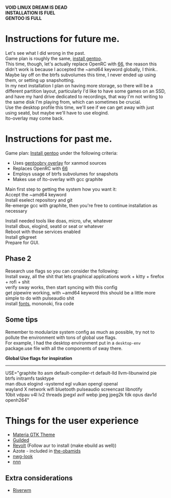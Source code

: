 **VOID LINUX DREAM IS DEAD**\
**INSTALLATION IS FUEL**\
**GENTOO IS FULL**

# Instructions for future me.

Let's see what I did wrong in the past.\
Game plan is roughly the same, [install gentoo](https://wiki.gentoo.org/wiki/Handbook:AMD64/Installation/About).\
This time, though, let's actually replace OpenRC with [66](https://git.obarun.org/gentoo-66/66tools-overlay), the reason this didn't work is because I accepted the ~amd64 keyword globally, I think..\
Maybe lay off on the btrfs subvolumes this time, I never ended up using them, or setting up snapshotting.\
In my next installation I plan on having more storage, so there will be a different partition layout, particularly I'd like to have some games on an SSD, and have my hard drive dedicated to recordings, that way I'm not writing to the same disk I'm playing from, which can sometimes be crucial.\
Use the desktop profile this time, we'll see if we can get away with just using seatd, but maybe we'll have to use elogind.\
lto-overlay may come back.

# Instructions for past me.

Game plan: [Install gentoo](https://wiki.gentoo.org/wiki/Handbook:AMD64/Installation/About) under the following criteria:
* Uses [gentoobry overlay](https://github.com/gentoobr/overlay) for xanmod sources
* Replaces OpenRC with [66](https://framagit.org/gentoo-66/66tools-overlay/-/tree/master)
* Employs usage of btrfs subvolumes for snapshots
* Makes use of lto-overlay with gcc graphite

Main first step to getting the system how you want it:\
Accept the ~amd64 keyword\
Install eselect repository and git\
Re-emerge gcc with graphite, then you're free to continue installation as necessary

Install needed tools like doas, micro, ufw, whatever\
Install dbus, elogind, seatd or seat or whatever\
Reboot with those services enabled\
Install gtkgreet\
Prepare for GUI.

## Phase 2

Research use flags so you can consider the following:\
Install sway, all the shit that lets graphical applications work + kitty + firefox + rofi + shit\
verify sway works, then start syncing with this config\
get pipewire working, with ~amd64 keyword this should be a little more simple to do with pulseaudio shit\
install [fonts](https://github.com/ryanoasis/nerd-fonts), mononoki, fira code

## Some tips
Remember to modularize system config as much as possible, try not to pollute the environment with tons of global use flags.\
For example, I had the desktop environment put in a `desktop-env` package.use file with all the components of sway there.

**Global Use flags for inspiration**
___
USE="graphite lto asm default-compiler-rt default-lld llvm-libunwind pie \
btrfs initramfs tasktype \
man dbus elogind -systemd egl vulkan opengl openal \
wayland X network wifi bluetooth pulseaudio screencast libnotify \
10bit vdpau v4l lv2 threads jpegxl avif webp jpeg jpeg2k fdk opus dav1d openh264"

# Things for the user experience
- [Materia GTK Theme](https://github.com/nana-4/materia-theme/blob/master/INSTALL.md)
- [Guilded](https://www.guilded.gg/)
- [Revolt](https://github.com/revoltchat/desktop) (Follow aur to install (make ebuild as well))
- Azote - included in [the-obamids](https://github.com/The-head-obamid/the-obamids)
- [nwg-look](https://github.com/nwg-piotr/nwg-look)
- [nnn](https://github.com/jarun/nnn)

## Extra considerations
- [Riverwm](https://wiki.gentoo.org/wiki/River)
